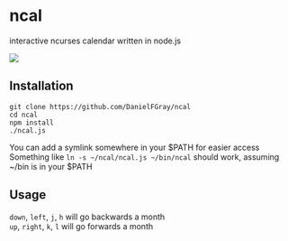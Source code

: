 # ncal
interactive ncurses calendar written in node.js

<img src="https://u.teknik.io/9y1tC4.gif"/>

## Installation
```
git clone https://github.com/DanielFGray/ncal
cd ncal
npm install
./ncal.js
```

You can add a symlink somewhere in your $PATH for easier access
<br/>Something like `ln -s ~/ncal/ncal.js ~/bin/ncal` should work, assuming ~/bin is in your $PATH

## Usage

`down`, `left`, `j`, `h` will go backwards a month
<br/>`up`, `right`, `k`, `l` will go forwards a month
